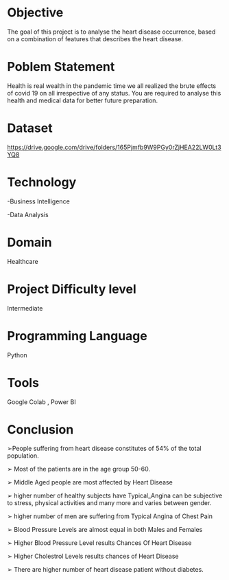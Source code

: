 # Objective 
The goal of this project is to analyse the heart disease
occurrence, based on a combination of features that
describes the heart disease.

# Poblem Statement 
Health is real wealth in the pandemic time we all realized the
brute effects of covid 19 on all irrespective of any status. You
are required to analyse this health and medical data for
better future preparation.

# Dataset
https://drive.google.com/drive/folders/165Pjmfb9W9PGy0rZjHEA22LW0Lt3YQ8

# Technology 
-Business Intelligence
<p>
-Data Analysis
  
# Domain
Healthcare

# Project Difficulty level
Intermediate
  
# Programming Language
Python
  
# Tools
Google Colab , Power BI
  
# Conclusion
➢People suffering from heart disease constitutes of 54% of the total 
population.
  <p>
➢ Most of the patients are in the age group 50-60.
    <p>
➢ Middle Aged people are most affected by Heart Disease
      <p>
➢ higher number of healthy subjects have Typical_Angina can be 
subjective to stress, physical activities and many more and varies 
between gender.
        <p>
➢ higher number of men are suffering from Typical Angina of Chest Pain
          <p>
➢ Blood Pressure Levels are almost equal in both Males and Females
            <p>
➢ Higher Blood Pressure Level results Chances Of Heart Disease
              <p>
➢ Higher Cholestrol Levels results chances of Heart Disease
                <p>
➢ There are higher number of heart disease patient without diabetes.  
    
